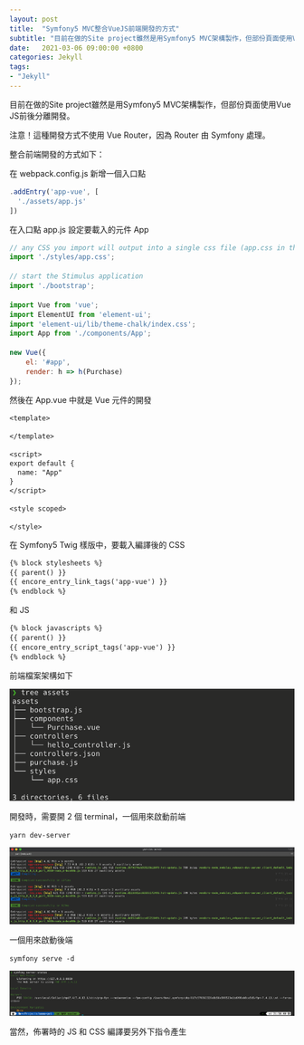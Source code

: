 ```yaml
---
layout: post
title:  "Symfony5 MVC整合VueJS前端開發的方式"
subtitle: "目前在做的Site project雖然是用Symfony5 MVC架構製作，但部份頁面使用Vue JS前後分離開發"
date:   2021-03-06 09:00:00 +0800
categories: Jekyll
tags:
- "Jekyll"
---
```


目前在做的Site project雖然是用Symfony5 MVC架構製作，但部份頁面使用Vue JS前後分離開發。

注意！這種開發方式不使用 Vue Router，因為 Router 由 Symfony 處理。

整合前端開發的方式如下：

在 webpack.config.js 新增一個入口點

```javascript
.addEntry('app-vue', [  
  './assets/app.js'  
])
```

在入口點 app.js 設定要載入的元件 App

```javascript
// any CSS you import will output into a single css file (app.css in this case)  
import './styles/app.css';

// start the Stimulus application  
import './bootstrap';

import Vue from 'vue';
import ElementUI from 'element-ui';
import 'element-ui/lib/theme-chalk/index.css';
import App from './components/App';

new Vue({
    el: '#app',
    render: h => h(Purchase)
});
```

然後在 App.vue 中就是 Vue 元件的開發

```vue
<template>  

</template>  

<script>  
export default {  
  name: "App"  
}  
</script>  

<style scoped>  
  
</style>
```

在 Symfony5 Twig 樣版中，要載入編譯後的 CSS

```html
{% block stylesheets %}  
{{ parent() }}  
{{ encore_entry_link_tags('app-vue') }}  
{% endblock %}
```

和 JS

```html
{% block javascripts %}  
{{ parent() }}  
{{ encore_entry_script_tags('app-vue') }}  
{% endblock %}
```

前端檔案架構如下

![](/images/medium/1__xVCfdobqzqNerXYwCjSeUA.png)

開發時，需要開 2 個 terminal，一個用來啟動前端

`yarn dev-server`

![](/images/medium/1__BSdrpp8mLwIDX5CXLOgcKg.png)

一個用來啟動後端

`symfony serve -d`

![](/images/medium/1__CB9x0Sm5k2dh__I6QB5MeIg.png)

當然，佈署時的 JS 和 CSS 編譯要另外下指令產生